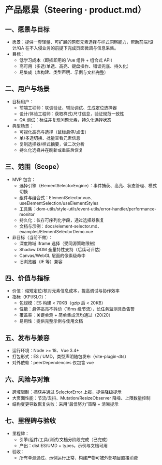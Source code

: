 # 产品愿景（Steering · product.md）

## 一、愿景与目标
- 愿景：提供一套轻量、可扩展的网页元素选择与样式洞察能力，帮助前端/设计/QA 在不入侵业务的前提下完成页面微调与信息采集。
- 目标：
  - 低学习成本（即插即用的 Vue 组件 + 组合式 API）
  - 高可用（多选/单选、高亮、键盘操作、错误兜底、持久化）
  - 易集成（库构建、类型声明、示例与文档完整）

## 二、用户与场景
- 目标用户：
  - 前端工程师：联调验证、辅助调试、生成定位选择器
  - 设计/体验工程师：获取样式/尺寸信息，验证规范一致性
  - QA 测试：标注并复现问题元素，持久化选择状态
- 典型场景：
  - 可视化高亮与选择（鼠标悬停/点击）
  - 单/多选切换、批量查看元素信息
  - 复制选择器/样式摘要，做二次分析
  - 持久化选择并在刷新或重装后恢复

## 三、范围（Scope）
- MVP 包含：
  - 选择引擎（ElementSelectorEngine）：事件捕获、高亮、状态管理、模式切换
  - 组件与组合式：ElementSelector.vue、useElementSelection/useElementStyles
  - 工具集：dom-utils/style-utils/event-utils/error-handler/performance-monitor
  - 持久化：仅存可序列化字段，通过选择器恢复
  - 文档与示例：docs/element-selector.md、examples/ElementSelectorDemo.vue
- 非目标（当前不做）：
  - 深度跨域 iframe 选择（受同源策略限制）
  - Shadow DOM 全量特性支持（后续可评估）
  - Canvas/WebGL 层面的像素级命中
  - 旧浏览器（IE 等）兼容

## 四、价值与指标
- 价值：缩短定位/核对元素信息成本，提高调试与协作效率
- 指标（KPI/SLO）：
  - 包规模：ES 构建 < 70KB（gzip 后 < 20KB）
  - 性能：悬停高亮不抖动（16ms 级节流），长任务监测具备告警
  - 覆盖率：关键单测 + 简单集成流均通过（20/20）
  - 易用性：提供完整示例与使用文档

## 五、发布与兼容
- 运行环境：Node >= 18、Vue 3.4+
- 打包形式：ES / UMD，类型声明随包发布（vite-plugin-dts）
- 对外依赖：peerDependencies 仅包含 vue

## 六、风险与对策
- 跨域限制：捕获并通过 SelectorError 上报，提供降级提示
- 大页面性能：节流/去抖、Mutation/ResizeObserver 降噪、上限数量控制
- 结构变更导致恢复失败：采用“最佳努力”策略 + 清晰提示

## 七、里程碑与验收
- 里程碑：
  - 引擎/组件/工具/测试/文档分阶段完成（已完成）
  - 产出：dist ES/UMD + types，示例与文档可用
- 验收：
  - 所有单测通过、示例运行正常、构建产物可被外部项目直接消费
